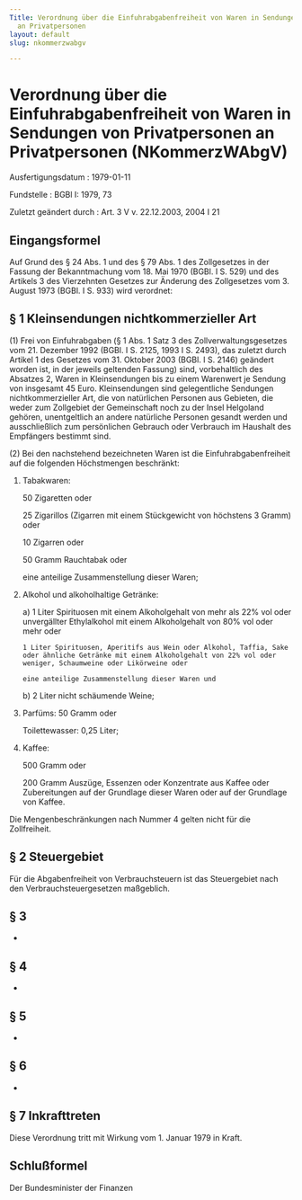 ```yaml
---
Title: Verordnung über die Einfuhrabgabenfreiheit von Waren in Sendungen von Privatpersonen
  an Privatpersonen
layout: default
slug: nkommerzwabgv

---
```


# Verordnung über die Einfuhrabgabenfreiheit von Waren in Sendungen von Privatpersonen an Privatpersonen (NKommerzWAbgV)

Ausfertigungsdatum
:   1979-01-11

Fundstelle
:   BGBl I: 1979, 73

Zuletzt geändert durch
:   Art. 3 V v. 22.12.2003, 2004 I 21


## Eingangsformel

Auf Grund des § 24 Abs. 1 und des § 79 Abs. 1 des Zollgesetzes in der
Fassung der Bekanntmachung vom 18. Mai 1970 (BGBl. I S. 529) und des
Artikels 3 des Vierzehnten Gesetzes zur Änderung des Zollgesetzes vom
3\. August 1973 (BGBl. I S. 933) wird verordnet:


## § 1 Kleinsendungen nichtkommerzieller Art

(1) Frei von Einfuhrabgaben (§ 1 Abs. 1 Satz 3 des
Zollverwaltungsgesetzes vom 21. Dezember 1992 (BGBl. I S. 2125, 1993 I
S. 2493), das zuletzt durch Artikel 1 des Gesetzes vom 31. Oktober
2003 (BGBl. I S. 2146) geändert worden ist, in der jeweils geltenden
Fassung) sind, vorbehaltlich des Absatzes 2, Waren in Kleinsendungen
bis zu einem Warenwert je Sendung von insgesamt 45 Euro.
Kleinsendungen sind gelegentliche Sendungen nichtkommerzieller Art,
die von natürlichen Personen aus Gebieten, die weder zum Zollgebiet
der Gemeinschaft noch zu der Insel Helgoland gehören, unentgeltlich an
andere natürliche Personen gesandt werden und ausschließlich zum
persönlichen Gebrauch oder Verbrauch im Haushalt des Empfängers
bestimmt sind.

(2) Bei den nachstehend bezeichneten Waren ist die
Einfuhrabgabenfreiheit auf die folgenden Höchstmengen beschränkt:

1.  Tabakwaren:

    50  Zigaretten oder


    25  Zigarillos (Zigarren mit einem Stückgewicht von höchstens 3 Gramm)
        oder


    10  Zigarren oder


    50  Gramm Rauchtabak oder




    eine anteilige Zusammenstellung dieser Waren;


2.  Alkohol und alkoholhaltige Getränke:

    a)  1 Liter Spirituosen mit einem Alkoholgehalt von mehr als 22% vol oder
        unvergällter Ethylalkohol mit einem Alkoholgehalt von 80% vol oder
        mehr oder

        1 Liter Spirituosen, Aperitifs aus Wein oder Alkohol, Taffia, Sake
        oder ähnliche Getränke mit einem Alkoholgehalt von 22% vol oder
        weniger, Schaumweine oder Likörweine oder

        eine anteilige Zusammenstellung dieser Waren und


    b)  2 Liter nicht schäumende Weine;





3.  Parfüms: 50 Gramm oder

    Toilettewasser: 0,25 Liter;


4.  Kaffee:

    500 Gramm oder

    200 Gramm Auszüge, Essenzen oder Konzentrate aus Kaffee oder
    Zubereitungen auf der Grundlage dieser Waren oder auf der Grundlage
    von Kaffee.



Die Mengenbeschränkungen nach Nummer 4 gelten nicht für die
Zollfreiheit.


## § 2 Steuergebiet

Für die Abgabenfreiheit von Verbrauchsteuern ist das Steuergebiet nach
den Verbrauchsteuergesetzen maßgeblich.


## § 3

-


## § 4

-


## § 5

-


## § 6

-


## § 7 Inkrafttreten

Diese Verordnung tritt mit Wirkung vom 1. Januar 1979 in Kraft.


## Schlußformel

Der Bundesminister der Finanzen

